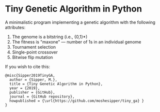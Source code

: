 # Tiny Genetic Algorithm in Python

A minimalistic program implementing a genetic algorithm with the following attributes:

1. The genome is a bitstring (i.e., {0,1}*)
2. The fitness is "maxone" — number of 1s in an individual genome
3. Tournament selection
4. Single-point crossover
5. Bitwise flip mutation 

If you wish to cite this:
```
@misc{Sipper2019TinyGA,
  author = {Sipper, M.},
  title = {Tiny Genetic Algorithm in Python},
  year = {2019},
  publisher = {GitHub},
  journal = {GitHub repository},
  howpublished = {\url{https://github.com/moshesipper/tiny_ga} }
}
```

